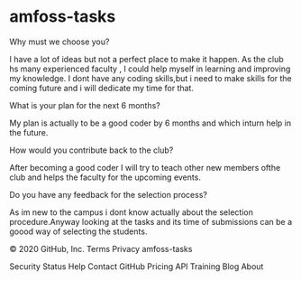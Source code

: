 # amfoss-tasks
Why must we choose you?

 I have a lot of ideas but not a perfect place to make it happen. As the club hs many experienced faculty , I could help myself in learning and improving my knowledge. I dont have any coding skills,but i need to make skills for the coming future and i will dedicate my time for that.


What is your plan for the next 6 months?

My plan is actually to be a good coder by 6 months and which inturn help in the future.

How would you contribute back to the club?

After becoming a good coder I will try to teach other new members ofthe club and helps the faculty for the upcoming events.

Do you have any feedback for the selection process?

As im new to the campus i dont know actually about the selection procedure.Anyway looking at the tasks and its time of submissions can be a  goood way of selecting the students.

© 2020 GitHub, Inc.
Terms
Privacy amfoss-tasks

Security
Status
Help
Contact GitHub
Pricing
API
Training
Blog
About
